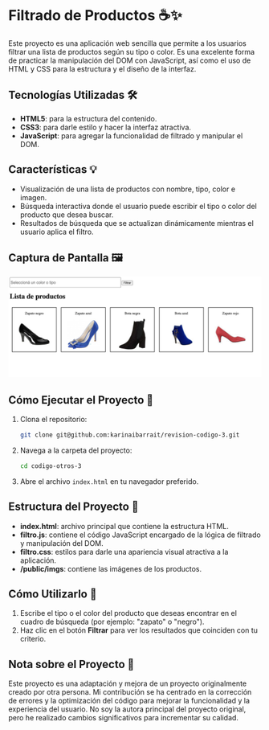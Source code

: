 # Filtrado de Productos ☕️✨

Este proyecto es una aplicación web sencilla que permite a los usuarios filtrar una lista de productos según su tipo o color. Es una excelente forma de practicar la manipulación del DOM con JavaScript, así como el uso de HTML y CSS para la estructura y el diseño de la interfaz.

## Tecnologías Utilizadas 🛠️

- **HTML5**: para la estructura del contenido.
- **CSS3**: para darle estilo y hacer la interfaz atractiva.
- **JavaScript**: para agregar la funcionalidad de filtrado y manipular el DOM.

## Características 💡

- Visualización de una lista de productos con nombre, tipo, color e imagen.
- Búsqueda interactiva donde el usuario puede escribir el tipo o color del producto que desea buscar.
- Resultados de búsqueda que se actualizan dinámicamente mientras el usuario aplica el filtro.

## Captura de Pantalla 🖼️

![Captura de pantalla del proyecto](./public/app.png)

## Cómo Ejecutar el Proyecto 🚀

1. Clona el repositorio:
   ```bash
   git clone git@github.com:karinaibarrait/revision-codigo-3.git
   ```

2. Navega a la carpeta del proyecto:
   ```bash
   cd codigo-otros-3
   ```

3. Abre el archivo `index.html` en tu navegador preferido.

## Estructura del Proyecto 🍂

- **index.html**: archivo principal que contiene la estructura HTML.
- **filtro.js**: contiene el código JavaScript encargado de la lógica de filtrado y manipulación del DOM.
- **filtro.css**: estilos para darle una apariencia visual atractiva a la aplicación.
- **/public/imgs**: contiene las imágenes de los productos.

## Cómo Utilizarlo 🔎

1. Escribe el tipo o el color del producto que deseas encontrar en el cuadro de búsqueda (por ejemplo: "zapato" o "negro").
2. Haz clic en el botón **Filtrar** para ver los resultados que coinciden con tu criterio.

## Nota sobre el Proyecto 📌

Este proyecto es una adaptación y mejora de un proyecto originalmente creado por otra persona. Mi contribución se ha centrado en la corrección de errores y la optimización del código para mejorar la funcionalidad y la experiencia del usuario. No soy la autora principal del proyecto original, pero he realizado cambios significativos para incrementar su calidad.


